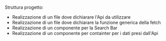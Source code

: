 Struttura progetto:

 - Realizzazione di un file dove dichiarare l'Api da utilizzare
 - Realizzazione di un file dove dichiarare la funzione generica della fetch
 - Realizzazione di un componente per la Search Bar
 - Realizzazione di un componente per containter per i dati presi dall'Api